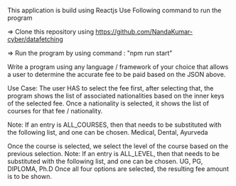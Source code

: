 This application is build using Reactjs 
Use Following command to  run the program

=> Clone this repository using https://github.com/NandaKumar-cyber/datafetching

=>  Run the program by using command : "npm run start"





Write a program using any language / framework of your choice
that allows a user to determine the accurate fee to be paid
based on the JSON above.

Use Case:​ The user HAS​ to select the fee first, after selecting
that, the program shows the list of associated nationalities
based on the inner keys of the selected fee. Once a nationality
is selected, it shows the list of courses for that fee /
nationality.


Note:​ If an entry is ALL_COURSES​, then that needs to be
substituted with the following list, and one can be chosen.
Medical, Dental, Ayurveda

Once the course is selected, we select the level of the course
based on the previous selection.
Note:​ If an entry is ALL_LEVEL​, then that needs to be
substituted with the following list, and one can be chosen.
UG, PG, DIPLOMA, Ph.D
Once all four options are selected, the resulting fee amount is
to be shown.
